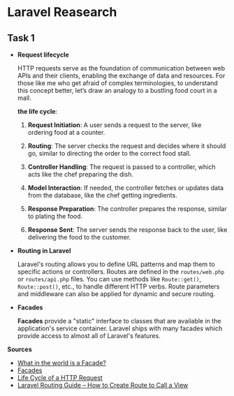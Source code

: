 # Laravel Reasearch

## Task 1

- **Request lifecycle**

  HTTP requests serve as the foundation of communication between web APIs and their clients, enabling the exchange of data and resources. For those like me who get afraid of complex terminologies, to understand this concept better, let’s draw an analogy to a bustling food court in a mall.

  **the life cycle**:

  1. **Request Initiation**: A user sends a request to the server, like ordering food at a counter.

  2. **Routing**: The server checks the request and decides where it should go, similar to directing the order to the correct food stall.

  3. **Controller Handling**: The request is passed to a controller, which acts like the chef preparing the dish.

  4. **Model Interaction**: If needed, the controller fetches or updates data from the database, like the chef getting ingredients.

  5. **Response Preparation**: The controller prepares the response, similar to plating the food.

  6. **Response Sent**: The server sends the response back to the user, like delivering the food to the customer.

- **Routing in Laravel**

  Laravel's routing allows you to define URL patterns and map them to specific actions or controllers. Routes are defined in the `routes/web.php` or `routes/api.php` files. You can use methods like `Route::get()`, `Route::post()`, etc., to handle different HTTP verbs. Route parameters and middleware can also be applied for dynamic and secure routing.

- **Facades**

  **Facades** provide a "static" interface to classes that are available in the application's service container. Laravel ships with many facades which provide access to almost all of Laravel's features.

**Sources**

- [What in the world is a Facade?](https://youtu.be/gpn_4tWz1w8?si=9bc5TLyAoyp4Xvq0)
- [Facades](https://laravel.com/docs/11.x/facades)
- [Life Cycle of a HTTP Request](https://requestly.com/blog/life-cycle-of-a-http-request/)
- [Laravel Routing Guide – How to Create Route to Call a View](https://www.cloudways.com/blog/routing-in-laravel/)

